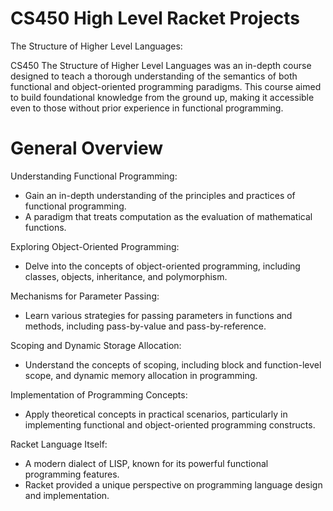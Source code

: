 # CS450 High Level Racket Projects
The Structure of Higher Level Languages:

CS450 The Structure of Higher Level Languages was an in-depth course designed to teach a thorough understanding of the semantics of both functional and object-oriented programming paradigms. This course aimed to build foundational knowledge from the ground up, making it accessible even to those without prior experience in functional programming.


# General Overview

Understanding Functional Programming:
  - Gain an in-depth understanding of the principles and practices of functional programming.
  - A paradigm that treats computation as the evaluation of mathematical functions.

Exploring Object-Oriented Programming:
  - Delve into the concepts of object-oriented programming, including classes, objects, inheritance, and polymorphism.

Mechanisms for Parameter Passing:
  - Learn various strategies for passing parameters in functions and methods, including pass-by-value and pass-by-reference.

Scoping and Dynamic Storage Allocation:
  - Understand the concepts of scoping, including block and function-level scope, and dynamic memory allocation in programming.

Implementation of Programming Concepts:
  - Apply theoretical concepts in practical scenarios, particularly in implementing functional and object-oriented programming constructs.

Racket Language Itself:
  - A modern dialect of LISP, known for its powerful functional programming features.
  - Racket provided a unique perspective on programming language design and implementation.
